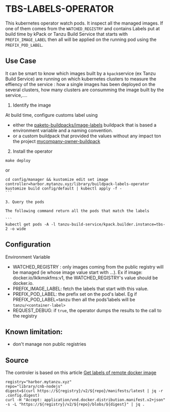 # TBS-LABELS-OPERATOR

This kubernetes operator watch pods. It inspect all the managed images. If one of them comes from the `WATCHED_REGISTRY` and contains Labels put at build time by kPack or Tanzu Build Service that starts with `PREFIX_IMAGE_LABEL` then all will be applied on the running pod using the `PREFIX_POD_LABEL`.

## Use Case

It can be smart to know which images built by a `kpack`service (ex Tanzu Build Service) are running on which kubernetes clusters to measure the effiency of the service : how a single images has been deployed on the several clusters, how many clusters are consumming the image built by the service,....

1. Identify the image

At build time, configure customs label using 
* either the [paketo-buildpacks/image-labels](https://github.com/paketo-buildpacks/image-labels) buildpack that is based a environment variable and a naming convention.
* or a custom buildpack that provided the values without any impact ton the project  [mycompany-owner-buildpack](https://github.com/bmoussaud/cnb-nodejs/tree/master/mycompany-owner-buildpack)

2. Install the operator

````
make deploy
`````

or 

````
cd config/manager && kustomize edit set image controller=harbor.mytanzu.xyz/library/buildpack-labels-operator
kustomize build config/default | kubectl apply -f -
```

3. Query the pods

The following command return all the pods that match the labels

```
kubectl get pods -A -l tanzu-build-service/kpack.builder.instance=tbs-2 -o wide
````


## Configuration

Environment Variable
* WATCHED_REGISTRY : only images coming from the public registry will be managed (ie whose image value start with ...). Ex if image: docker.io/lklkmskfms:v1, the WATCHED_REGISTRY's value should be docker.io.
* PREFIX_IMAGE_LABEL: fetch the labels that start with this value.
* PREFIX_POD_LABEL: the prefix set on the pod's label. Eg if PREFIX_POD_LABEL=tanzu then all the pods'labels will be `tanzu/<container-label>`
* REQUEST_DEBUG: if `true`, the operator dumps the results to the call to the registry

## Known limitation:

* don't manage non public registries

## Source

The controler is based on this article [Get labels of remote docker image](https://stackoverflow.com/questions/62600611/get-labels-of-remote-docker-image)

```
registry="harbor.mytanzu.xyz"
repo="library/cnb-nodejs"
digest=$(curl https://${registry}/v2/${repo}/manifests/latest | jq -r .config.digest)
curl -H "Accept: application/vnd.docker.distribution.manifest.v2+json"  -s -L "https://${registry}/v2/${repo}/blobs/${digest}" | jq .
````
